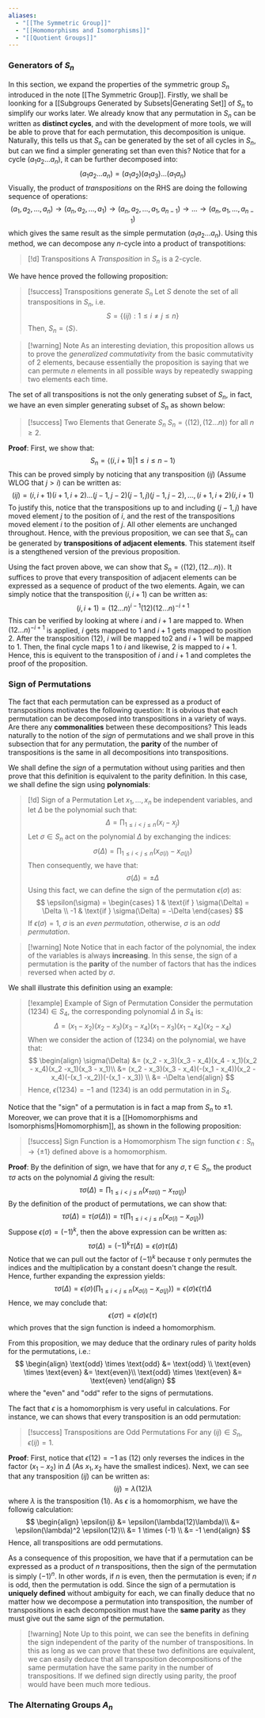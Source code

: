 ```yaml
---
aliases:
  - "[[The Symmetric Group]]"
  - "[[Homomorphisms and Isomorphisms]]"
  - "[[Quotient Groups]]"
---
```

### Generators of $S_n$

In this section, we expand the properties of the symmetric group $S_n$ introduced in the note [[The Symmetric Group]]. Firstly, we shall be loonking for a [[Subgroups Generated by Subsets|Generating Set]] of $S_n$ to simplify our works later. We already know that any permutation in $S_n$ can be written as **distinct cycles**, and with the development of more tools, we will be able to prove that for each permutation, this decomposition is unique. Naturally, this tells us that $S_n$ can be generated by the set of all cycles in $S_n$, but can we find a simpler generating set than even this? Notice that for a cycle $(a_1a_2...a_n)$, it can be further decomposed into: 
$$
(a_1a_2...a_n) = (a_1a_2)(a_1a_3)...(a_1a_n)
$$
Visually, the product of *transpositions* on the RHS are doing the following sequence of operations: 
$$
(a_1, a_2, ..., a_n) \to (a_n, a_2, ..., a_1) \to (a_n, a_2, ..., a_1, a_{n-1})
 \to ... \to (a_n, a_1, ..., a_{n-1}) $$
 which gives the same result as the simple permutation $(a_1a_2...a_n)$. Using this method, we can decompose any $n$-cycle into a product of transpotitions: 
 
>[!d] Transpositions
>A *Transposition* in $S_n$ is a $2$-cycle. 

We have hence proved the following proposition:

>[!success] Transpositions generate $S_n$
>Let $S$ denote the set of all transpositions in $S_n$, i.e.
>$$
>S = \{(ij) : 1 \leq i \neq j \leq n\}
>$$
>Then, $S_n = \langle S \rangle$. 

>[!warning] Note
>As an interesting deviation, this proposition allows us to prove the *generalized commutativity* from the basic commutativity of $2$ elements, because essentially the proposition is saying that we can permute $n$ elements in all possible ways by repeatedly swapping two elements each time. 

The set of all transpositions is not the only generating subset of $S_n$, in fact, we have an even simpler generating subset of $S_n$ as shown below: 

>[!success] Two Elements that Generate $S_n$
>$S_n = \langle (12), (12...n)\rangle$ for all $n \geq 2$. 

**Proof**: First, we show that:
$$
S_n = \langle (i, i+1) | 1 \leq i \leq n-1 \rangle
$$
This can be proved simply by noticing that any transposition $(ij)$ (Assume WLOG that $j > i$) can be written as: 
$$
(ij) = (i, i+1) (i+1, i+2)...(j-1, j-2)(j-1, j) (j-1, j-2), ..., (i+1, i+2)(i, i+1)
$$
To justify this, notice that the transpositions up to and including $(j-1, j)$ have moved element $j$ to the position of $i$, and the rest of the transpositions moved element $i$ to the position of $j$. All other elements are unchanged throughout. Hence, with the previous proposition, we can see that $S_n$ can be generated by **transpositions of adjacent elements**. This statement itself is a stengthened version of the previous proposition. 

Using the fact proven above, we can show that $S_n = \langle (12), (12...n) \rangle$. It suffices to prove that every transposition of adjacent elements can be expressed as a sequence of product of the two elements. Again, we can simply notice that the transposition $(i, i+1)$ can be written as:
$$
(i, i+1) = (12...n)^{i-1}(12)(12...n)^{-i+1}
$$
This can be verified by looking at where $i$ and $i+1$ are mapped to. When $(12...n)^{-i+1}$ is applied, $i$ gets mapped to $1$ and $i+1$ gets mapped to position $2$. After the transposition $(12)$, $i$ will be mapped to$2$ and $i+1$ will be mapped to $1$. Then, the final cycle maps $1$ to $i$ and likewise, $2$ is mapped to $i+1$. Hence, this is equivent to the transposition of $i$ and $i+1$ and completes the proof of the proposition.  

### Sign of Permutations

The fact that each permutation can be expressed as a product of transpositions motivates the following question: It is obvious that each permutation can be decomposed into transpositions in a variety of ways. Are there any **commonalities** between these decompositions? This leads naturally to the notion of the *sign* of permutations and we shall prove in this subsection that for any permutation, the **parity** of the number of transpositions is the same in all decompositions into transpositions. 

We shall define the *sign* of a permutation without using parities and then prove that this definition is equivalent to the parity definition. In this case, we shall define the sign using **polynomials**: 

>[!d] Sign of a Permutation
>Let $x_1, ..., x_n$ be independent variables, and let $\Delta$ be the polynomial such that:
>$$
>\Delta = \prod_{1 \leq i < j \leq n} (x_i - x_j)
>$$
>Let $\sigma \in S_n$ act on the polynomial $\Delta$ by exchanging the indices: 
>$$
>\sigma(\Delta) = \prod_{1 \leq i < j \leq n} (x_{\sigma(i)} - x_{\sigma(j)})
>$$
>Then consequently, we have that:
>$$
>\sigma(\Delta) = \pm \Delta
>$$
>Using this fact, we can define the sign of the permutation $\epsilon(\sigma)$ as:
>$$
>\epsilon(\sigma) = \begin{cases}
>1 & \text{if } \sigma(\Delta) = \Delta \\
>-1 & \text{if } \sigma(\Delta) = -\Delta
>\end{cases}
>$$
>If $\epsilon(\sigma) = 1$, $\sigma$ is an *even permutation*, otherwise, $\sigma$ is an *odd permutation*. 

>[!warning] Note
>Notice that in each factor of the polynomial, the index of the variables is always **increasing**. In this sense, the sign of a permutation is the **parity** of the number of factors that has the indices reversed when acted by $\sigma$. 

We shall illustrate this definition using an example: 

>[!example] Example of Sign of Permutation
>Consider the permutation $(1234) \in S_4$, the corresponding polynomial $\Delta$ in $S_4$ is:
>$$
>\Delta = (x_1 - x_2)(x_2 - x_3) (x_3 - x_4)(x_1 - x_3)(x_1 - x_4)(x_2 - x_4)
>$$
>When we consider the action of $(1234)$ on the polynomial, we have that: 
>$$
 \begin{align}
\sigma(\Delta) &= (x_2 - x_3)(x_3 - x_4)(x_4 - x_1)(x_2 - x_4)(x_2  -x_1)(x_3 - x_1)\\
&= (x_2 - x_3)(x_3 - x_4)(-(x_1 - x_4))(x_2 - x_4)(-(x_1  -x_2))(-(x_1 - x_3)) \\
&= -\Delta
\end{align}
>$$
Hence, $\epsilon(1234) = -1$ and $(1234)$ is an odd permutation in in $S_4$.  

Notice that the "sign" of a permutation is in fact a map from $S_n$ to $\pm 1$. Moreover, we can prove that it is a [[Homomorphisms and Isomorphisms|Homomorphism]], as shown in the following proposition: 

>[!success] Sign Function is a Homomorphism
>The sign function $\epsilon : S_n \to \{\pm 1\}$ defined above is a homomorphism. 

**Proof**: By the definition of sign, we have that for any $\sigma, \tau \in S_n$, the product $\tau \sigma$ acts on the polynomial $\Delta$ giving the result: 
$$
\tau \sigma(\Delta) = \prod_{1 \leq i < j \leq n} (x_{\tau \sigma(i)} - x_{\tau \sigma(j)})
$$
By the definition of the product of permutations, we can show that:
$$
\tau \sigma(\Delta) = \tau (\sigma(\Delta)) =  \tau(\prod_{1 \leq i < j \leq n} (x_{ \sigma(i)} - x_{ \sigma(j)}))
$$
Suppose $\epsilon(\sigma) = (-1)^k$, then the above expression can be written as: 
$$
\tau \sigma(\Delta) = (-1)^k\tau(\Delta) = \epsilon(\sigma) \tau(\Delta)
$$
Notice that we can pull out the factor of $(-1)^k$ because $\tau$ only permutes the indices and the multiplication by a constant doesn't change the result. Hence, further expanding the expression yields: 
$$
\tau \sigma(\Delta) = \epsilon(\sigma) (\prod_{1 \leq i < j \leq n} (x_{ \sigma(i)} - x_{ \sigma(j)})) = \epsilon(\sigma) \epsilon(\tau) \Delta
$$
Hence, we may conclude that: 
$$
\epsilon(\sigma \tau) = \epsilon(\sigma) \epsilon(\tau)
$$
which proves that the sign function is indeed a homomorphism. 

From this proposition, we may deduce that the ordinary rules of parity holds for the permutations, i.e.: 
$$
\begin{align}
\text{odd} \times \text{odd} &= \text{odd} \\
\text{even} \times  \text{even} &= \text{even}\\
\text{odd} \times \text{even} &= \text{even}
\end{align}
$$
where the "even" and "odd" refer to the signs of permutations. 

The fact that $\epsilon$ is a homomorphism is very useful in calculations. For instance, we can shows that every transposition is an odd permutation: 

>[!success] Transpositions are Odd Permutations
>For any $(ij) \in S_n$, $\epsilon(ij) = 1$. 

**Proof**: First, notice that $\epsilon(12) = -1$ as $(12)$ only reverses the indices in the factor $(x_1 - x_2)$ in $\Delta$ (As $x_1, x_2$ have the smallest indices). Next, we can see that any transposition $(ij)$ can be written as:
$$
(ij) = \lambda (12) \lambda
$$
where $\lambda$ is the transposition $(1i)$. As $\epsilon$ is a homomorphism, we have the followig calculation:
$$
\begin{align}
\epsilon(ij) &= \epsilon(\lambda(12)\lambda)\\
&= \epsilon(\lambda)^2 \epsilon(12)\\
&= 1 \times (-1) \\
&= -1
\end{align}
$$
Hence, all transpositions are odd permutations. 

As a consequence of this proposition, we have that if a permutation can be expressed as a product of $n$ transpositions, then the sign of the permutation is simply $(-1)^n$. In other words, if $n$ is even, then the permutation is even; if $n$ is odd, then the permutation is odd. Since the sign of a permutation is **uniquely defined** without ambiguity for each, we can finally deduce that no matter how we decompose a permutation into transposition,  the number of transpositions in each decomposition must have the **same parity** as they must give out the same sign of the permutation. 

>[!warning] Note
>Up to this point, we can see the benefits in defining the sign independent of the parity of the number of transpositions. In this as long as we can prove that these two definitions are equivalent, we can easily deduce that all transposition decompositions of the same permutation have the same parity in the number of transpositions. If we defined sign directly using parity, the proof would have been much more tedious. 



### The Alternating Groups $A_n$


